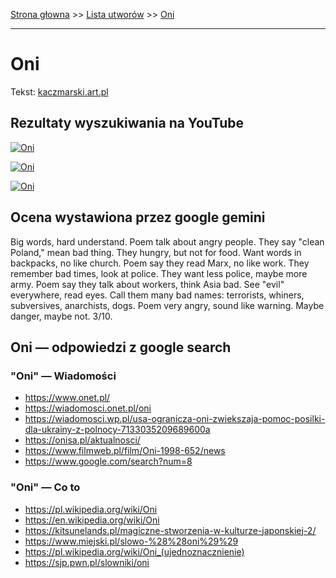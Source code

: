 [Strona głowna](../index.md) >> [Lista utworów](../list.md) >> [Oni](387.md)

---

# Oni

Tekst: [kaczmarski.art.pl](https://www.kaczmarski.art.pl/tworczosc/wiersze/oni/)

## Rezultaty wyszukiwania na YouTube

[![Oni](http://img.youtube.com/vi/ZeezuNcC8Is/0.jpg)](https://www.youtube.com/watch?v=ZeezuNcC8Is "Strącenie aniołów - Jacek Kaczmarski TEKST - YouTube")

[![Oni](http://img.youtube.com/vi/-YGS9vhmFS0/0.jpg)](https://www.youtube.com/watch?v=-YGS9vhmFS0 "Jacek Kaczmarski Mury - YouTube")

[![Oni](http://img.youtube.com/vi/a8pFEEiSFPU/0.jpg)](https://www.youtube.com/watch?v=a8pFEEiSFPU "Jacek Kaczmarski - Przyjaciele - YouTube")

## Ocena wystawiona przez google gemini

Big words, hard understand. Poem talk about angry people. They say "clean Poland," mean bad thing. They hungry, but not for food. Want words in backpacks, no like church. Poem say they read Marx, no like work. They remember bad times, look at police. They want less police, maybe more army. Poem say they talk about workers, think Asia bad. See "evil" everywhere, read eyes. Call them many bad names: terrorists, whiners, subversives, anarchists, dogs. Poem very angry, sound like warning. Maybe danger, maybe not. 3/10.


## Oni — odpowiedzi z google search

### "Oni" — Wiadomości

 - <https://www.onet.pl/>
 - <https://wiadomosci.onet.pl/oni>
 - <https://wiadomosci.wp.pl/usa-ogranicza-oni-zwiekszaja-pomoc-posilki-dla-ukrainy-z-polnocy-7133035209689600a>
 - <https://onisa.pl/aktualnosci/>
 - <https://www.filmweb.pl/film/Oni-1998-652/news>
 - <https://www.google.com/search?num=8>

### "Oni" — Co to

 - <https://pl.wikipedia.org/wiki/Oni>
 - <https://en.wikipedia.org/wiki/Oni>
 - <https://kitsunelands.pl/magiczne-stworzenia-w-kulturze-japonskiej-2/>
 - <https://www.miejski.pl/slowo-%28%28oni%29%29>
 - <https://pl.wikipedia.org/wiki/Oni_(ujednoznacznienie)>
 - <https://sjp.pwn.pl/slowniki/oni>

